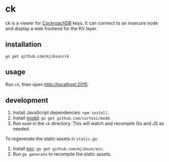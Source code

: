 # ck

ck is a viewer for [CockroachDB](https://github.com/cockroachdb/cockroach) keys.
It can connect to an insecure node and display a web frontend for the KV layer.

## installation

`go get github.com/mjibson/ck`

## usage

Run `ck`, then open [http://localhost:2015](http://localhost:2015).

## development

1. Install JavaScript dependencies: `npm install`.
2. Install [modd](http://github.com/cortesi/modd): `go get github.com/cortesi/modd`.
3. Run `modd` in the `ck` directory. This will watch and recompile Go and JS as needed.

To regenerate the static assets in `static.go`:

1. Install [esc](github.com/mjibson/esc): `go get github.com/mjibson/esc`.
2. Run `go generate` to recompile the static assets.
